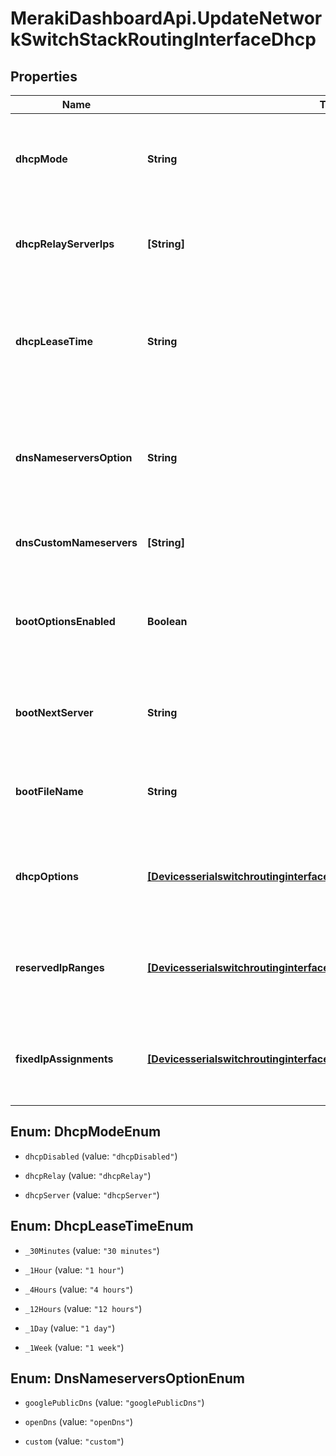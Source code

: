 # MerakiDashboardApi.UpdateNetworkSwitchStackRoutingInterfaceDhcp

## Properties
Name | Type | Description | Notes
------------ | ------------- | ------------- | -------------
**dhcpMode** | **String** | The DHCP mode options for the switch stack interface ('dhcpDisabled', 'dhcpRelay' or 'dhcpServer') | [optional] 
**dhcpRelayServerIps** | **[String]** | The DHCP relay server IPs to which DHCP packets would get relayed for the switch stack interface | [optional] 
**dhcpLeaseTime** | **String** | The DHCP lease time config for the dhcp server running on switch stack interface ('30 minutes', '1 hour', '4 hours', '12 hours', '1 day' or '1 week') | [optional] 
**dnsNameserversOption** | **String** | The DHCP name server option for the dhcp server running on the switch stack interface ('googlePublicDns', 'openDns' or 'custom') | [optional] 
**dnsCustomNameservers** | **[String]** | The DHCP name server IPs when DHCP name server option is 'custom' | [optional] 
**bootOptionsEnabled** | **Boolean** | Enable DHCP boot options to provide PXE boot options configs for the dhcp server running on the switch stack interface | [optional] 
**bootNextServer** | **String** | The PXE boot server IP for the DHCP server running on the switch stack interface | [optional] 
**bootFileName** | **String** | The PXE boot server file name for the DHCP server running on the switch stack interface | [optional] 
**dhcpOptions** | [**[DevicesserialswitchroutinginterfacesinterfaceIddhcpDhcpOptions]**](DevicesserialswitchroutinginterfacesinterfaceIddhcpDhcpOptions.md) | Array of DHCP options consisting of code, type and value for the DHCP server running on the switch stack interface | [optional] 
**reservedIpRanges** | [**[DevicesserialswitchroutinginterfacesinterfaceIddhcpReservedIpRanges]**](DevicesserialswitchroutinginterfacesinterfaceIddhcpReservedIpRanges.md) | Array of DHCP reserved IP assignments for the DHCP server running on the switch stack interface | [optional] 
**fixedIpAssignments** | [**[DevicesserialswitchroutinginterfacesinterfaceIddhcpFixedIpAssignments]**](DevicesserialswitchroutinginterfacesinterfaceIddhcpFixedIpAssignments.md) | Array of DHCP fixed IP assignments for the DHCP server running on the switch stack interface | [optional] 


<a name="DhcpModeEnum"></a>
## Enum: DhcpModeEnum


* `dhcpDisabled` (value: `"dhcpDisabled"`)

* `dhcpRelay` (value: `"dhcpRelay"`)

* `dhcpServer` (value: `"dhcpServer"`)




<a name="DhcpLeaseTimeEnum"></a>
## Enum: DhcpLeaseTimeEnum


* `_30Minutes` (value: `"30 minutes"`)

* `_1Hour` (value: `"1 hour"`)

* `_4Hours` (value: `"4 hours"`)

* `_12Hours` (value: `"12 hours"`)

* `_1Day` (value: `"1 day"`)

* `_1Week` (value: `"1 week"`)




<a name="DnsNameserversOptionEnum"></a>
## Enum: DnsNameserversOptionEnum


* `googlePublicDns` (value: `"googlePublicDns"`)

* `openDns` (value: `"openDns"`)

* `custom` (value: `"custom"`)




